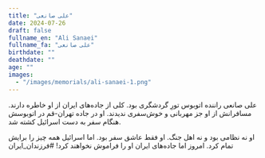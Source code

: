 ```yaml
---
title: "علی صانعی"
date: 2024-07-26
draft: false
fullname_en: "Ali Sanaei"
fullname_fa: "علی صانعی"
birthdate: ""
deathdate: ""
age: ""
images:
  - "/images/memorials/ali-sanaei-1.png"
---
```


علی صانعی راننده اتوبوس تورِ گردشگری بود. کلی از جاده‌های ایران از او خاطره دارند. مسافرانش از او جز مهربانی و خوش‌سفری ندیدند. او در جاده تهران-قم در اتوبوسش هنگام سفر به دست اسرائیل کشته شد. 

او نه نظامی بود و نه اهل جنگ. او فقط عاشق سفر بود. اما اسرائیل همه چیز را برایش تمام کرد. امروز اما جاده‌های ایران او را فراموش نخواهند کرد!
#فرزندان_ایران